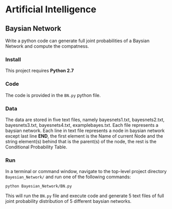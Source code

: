 # Artificial Intelligence
## Baysian Network

Write a python code can generate full joint probabilities of a Baysian Network and compute the compatness.

### Install

This project requires **Python 2.7** 

### Code

The code is provided in the `BN.py` python file.

### Data

The data are stored in five text files, namely bayesnets1.txt, bayesnets2.txt, bayesnets3.txt, bayesnets4.txt, examplebayes.txt. Each file represents a baysian network. Each line in text file represents a node in baysian network except last line **END**, the first element is the Name of current Node and the string element(s) behind that is the parent(s) of the node, the rest is the Conditional Probability Table.

### Run

In a terminal or command window, navigate to the top-level project directory `Bayesian_Network/` and run one of the following commands:

```python Bayesian_Network/BN.py```  

This will run the `BN.py` file and execute code and generate 5 text files of full joint probability distribution of 5 different baysian networks.
